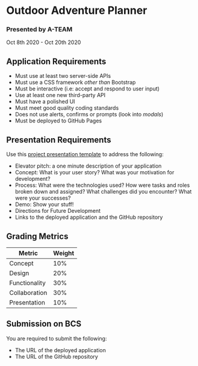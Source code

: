 # Outdoor Adventure Planner 
### Presented by A-TEAM                        
Oct 8th 2020 - Oct 20th 2020
## Application Requirements
* Must use at least two server-side APIs
* Must use a CSS framework _other than_ Bootstrap
* Must be interactive (i.e: accept and respond to user input)
* Use at least one new third-party API
* Must have a polished UI
* Must meet good quality coding standards
* Does not use alerts, confirms or prompts (look into _modals_)
* Must be deployed to GitHub Pages
## Presentation Requirements
Use this [project presentation template](https://docs.google.com/presentation/d/1_u8TKy5zW5UlrVQVnyDEZ0unGI2tjQPDEpA0FNuBKAw/edit?usp=sharing) to address the following:
* Elevator pitch: a one minute description of your application
* Concept: What is your user story? What was your motivation for development?
* Process: What were the technologies used? How were tasks and roles broken down and assigned? What challenges did you encounter? What were your successes?
* Demo: Show your stuff!
* Directions for Future Development
* Links to the deployed application and the GitHub repository
## Grading Metrics
| Metric | Weight |
| --- | --- |
| Concept | 10% |
| Design | 20% |
| Functionality | 30% |
| Collaboration | 30% |
| Presentation | 10% |
## Submission on BCS
You are required to submit the following:
* The URL of the deployed application
* The URL of the GitHub repository

